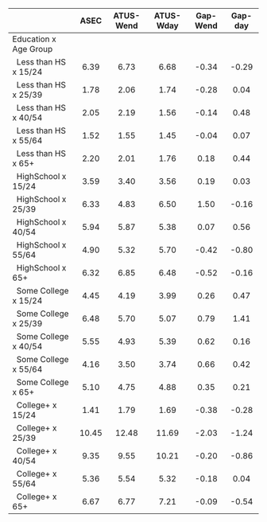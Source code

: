 
|                      |         ASEC |    ATUS-Wend |    ATUS-Wday |     Gap-Wend |      Gap-day |
| -------------------- | :----------: | :----------: | :----------: | :----------: | :----------: |
| Education x Age Group |              |              |              |              |              |
| &nbsp;&nbsp;Less than HS x 15/24 |         6.39 |         6.73 |         6.68 |        -0.34 |        -0.29 |
| &nbsp;&nbsp;Less than HS x 25/39 |         1.78 |         2.06 |         1.74 |        -0.28 |         0.04 |
| &nbsp;&nbsp;Less than HS x 40/54 |         2.05 |         2.19 |         1.56 |        -0.14 |         0.48 |
| &nbsp;&nbsp;Less than HS x 55/64 |         1.52 |         1.55 |         1.45 |        -0.04 |         0.07 |
| &nbsp;&nbsp;Less than HS x 65+ |         2.20 |         2.01 |         1.76 |         0.18 |         0.44 |
| &nbsp;&nbsp;HighSchool x 15/24 |         3.59 |         3.40 |         3.56 |         0.19 |         0.03 |
| &nbsp;&nbsp;HighSchool x 25/39 |         6.33 |         4.83 |         6.50 |         1.50 |        -0.16 |
| &nbsp;&nbsp;HighSchool x 40/54 |         5.94 |         5.87 |         5.38 |         0.07 |         0.56 |
| &nbsp;&nbsp;HighSchool x 55/64 |         4.90 |         5.32 |         5.70 |        -0.42 |        -0.80 |
| &nbsp;&nbsp;HighSchool x 65+ |         6.32 |         6.85 |         6.48 |        -0.52 |        -0.16 |
| &nbsp;&nbsp;Some College x 15/24 |         4.45 |         4.19 |         3.99 |         0.26 |         0.47 |
| &nbsp;&nbsp;Some College x 25/39 |         6.48 |         5.70 |         5.07 |         0.79 |         1.41 |
| &nbsp;&nbsp;Some College x 40/54 |         5.55 |         4.93 |         5.39 |         0.62 |         0.16 |
| &nbsp;&nbsp;Some College x 55/64 |         4.16 |         3.50 |         3.74 |         0.66 |         0.42 |
| &nbsp;&nbsp;Some College x 65+ |         5.10 |         4.75 |         4.88 |         0.35 |         0.21 |
| &nbsp;&nbsp;College+ x 15/24 |         1.41 |         1.79 |         1.69 |        -0.38 |        -0.28 |
| &nbsp;&nbsp;College+ x 25/39 |        10.45 |        12.48 |        11.69 |        -2.03 |        -1.24 |
| &nbsp;&nbsp;College+ x 40/54 |         9.35 |         9.55 |        10.21 |        -0.20 |        -0.86 |
| &nbsp;&nbsp;College+ x 55/64 |         5.36 |         5.54 |         5.32 |        -0.18 |         0.04 |
| &nbsp;&nbsp;College+ x 65+ |         6.67 |         6.77 |         7.21 |        -0.09 |        -0.54 |

